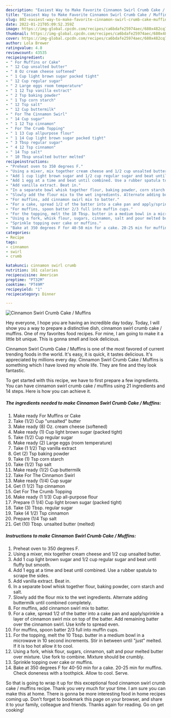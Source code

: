 ```yaml
---
description: "Easiest Way to Make Favorite Cinnamon Swirl Crumb Cake / Muffins"
title: "Easiest Way to Make Favorite Cinnamon Swirl Crumb Cake / Muffins"
slug: 802-easiest-way-to-make-favorite-cinnamon-swirl-crumb-cake-muffins
date: 2022-01-21T05:09:52.359Z
image: https://img-global.cpcdn.com/recipes/ca6bdafe25974aec/680x482cq70/cinnamon-swirl-crumb-cake-muffins-recipe-main-photo.jpg
thumbnail: https://img-global.cpcdn.com/recipes/ca6bdafe25974aec/680x482cq70/cinnamon-swirl-crumb-cake-muffins-recipe-main-photo.jpg
cover: https://img-global.cpcdn.com/recipes/ca6bdafe25974aec/680x482cq70/cinnamon-swirl-crumb-cake-muffins-recipe-main-photo.jpg
author: Lola Brewer
ratingvalue: 4.8
reviewcount: 43535
recipeingredient:
- " For Muffins or Cake"
- " 12 Cup unsalted butter"
- " 8 Oz cream cheese softened"
- " 1 Cup light brown sugar packed tight"
- " 12 Cup regular sugar"
- " 2 Large eggs room temperature"
- " 1 12 Tsp vanilla extract"
- " 2 Tsp baking powder"
- " 1 Tsp corn starch"
- " 12 Tsp salt"
- " 12 Cup buttermilk"
- " For The Cinnamon Swirl"
- " 14 Cup sugar"
- " 1 12 Tsp cinnamon"
- " For The Crumb Topping"
- " 1 13 Cup allpurpose flour"
- " 1 14 Cup light brown sugar packed tight"
- " 3 Tbsp regular sugar"
- " 4 12 Tsp cinnamon"
- " 14 Tsp salt"
- " 10 Tbsp unsalted butter melted"
recipeinstructions:
- "Preheat oven to 350 degrees F."
- "Using a mixer, mix together cream cheese and 1/2 cup unsalted butter."
- "Add 1 cup light brown sugar and 1/2 cup regular sugar and beat until fluffy but smooth."
- "Add 1 egg at a time and beat until combined. Use a rubber spatula to scrape the sides."
- "Add vanilla extract. Beat in."
- "In a separate bowl whisk together flour, baking powder, corn starch and salt."
- "Slowly add the flour mix to the wet ingredients. Alternate adding buttermilk until combined completely."
- "For muffins, add cinnamon swirl mix to batter."
- "For a cake, spread 1/2 of the batter into a cake pan and apply/sprinkle a layer of cinnamon swirl mix on top of the batter. Add remaining batter over the cinnamon swirl. Use knife to spread even."
- "For muffins, spoon batter 2/3 full into muffin cups."
- "For the topping, melt the 10 Tbsp. butter in a medium bowl in a microwave in 10 second increments. Stir in between until &#34;just&#34; melted. If it is too hot allow it to cool."
- "Using a fork, whisk flour, sugars, cinnamon, salt and pour melted butter over mixture. Use fork to combine. Mixture should be crumbly."
- "Sprinkle topping over cake or muffins."
- "Bake at 350 degrees F for 40-50 min for a cake. 20-25 min for muffins. Check doneness with a toothpick. Allow to cool. Serve."
categories:
- Recipe
tags:
- cinnamon
- swirl
- crumb

katakunci: cinnamon swirl crumb 
nutrition: 161 calories
recipecuisine: American
preptime: "PT32M"
cooktime: "PT49M"
recipeyield: "1"
recipecategory: Dinner

---
```



![Cinnamon Swirl Crumb Cake / Muffins](https://img-global.cpcdn.com/recipes/ca6bdafe25974aec/680x482cq70/cinnamon-swirl-crumb-cake-muffins-recipe-main-photo.jpg)

Hey everyone, I hope you are having an incredible day today. Today, I will show you a way to prepare a distinctive dish, cinnamon swirl crumb cake / muffins. One of my favorites food recipes. For mine, I am going to make it a little bit unique. This is gonna smell and look delicious.



Cinnamon Swirl Crumb Cake / Muffins is one of the most favored of current trending foods in the world. It's easy, it is quick, it tastes delicious. It's appreciated by millions every day. Cinnamon Swirl Crumb Cake / Muffins is something which I have loved my whole life. They are fine and they look fantastic.


To get started with this recipe, we have to first prepare a few ingredients. You can have cinnamon swirl crumb cake / muffins using 21 ingredients and 14 steps. Here is how you can achieve it.

<!--inarticleads1-->

##### The ingredients needed to make Cinnamon Swirl Crumb Cake / Muffins:

1. Make ready  For Muffins or Cake
1. Take  (1/2) Cup &#34;unsalted&#34; butter
1. Make ready  (8) Oz. cream cheese (softened)
1. Make ready  (1) Cup light brown sugar (packed tight)
1. Take  (1/2) Cup regular sugar
1. Make ready  (2) Large eggs (room temperature)
1. Take  (1 1/2) Tsp vanilla extract
1. Get  (2) Tsp baking powder
1. Take  (1) Tsp corn starch
1. Take  (1/2) Tsp salt
1. Make ready  (1/2) Cup buttermilk
1. Take  For The Cinnamon Swirl
1. Make ready  (1/4) Cup sugar
1. Get  (1 1/2) Tsp cinnamon
1. Get  For The Crumb Topping
1. Make ready  (1 1/3) Cup all-purpose flour
1. Prepare  (1 1/4) Cup light brown sugar (packed tight)
1. Take  (3) Tbsp. regular sugar
1. Take  (4 1/2) Tsp cinnamon
1. Prepare  (1/4 Tsp salt
1. Get  (10) Tbsp. unsalted butter (melted)




<!--inarticleads2-->

##### Instructions to make Cinnamon Swirl Crumb Cake / Muffins:

1. Preheat oven to 350 degrees F.
1. Using a mixer, mix together cream cheese and 1/2 cup unsalted butter.
1. Add 1 cup light brown sugar and 1/2 cup regular sugar and beat until fluffy but smooth.
1. Add 1 egg at a time and beat until combined. Use a rubber spatula to scrape the sides.
1. Add vanilla extract. Beat in.
1. In a separate bowl whisk together flour, baking powder, corn starch and salt.
1. Slowly add the flour mix to the wet ingredients. Alternate adding buttermilk until combined completely.
1. For muffins, add cinnamon swirl mix to batter.
1. For a cake, spread 1/2 of the batter into a cake pan and apply/sprinkle a layer of cinnamon swirl mix on top of the batter. Add remaining batter over the cinnamon swirl. Use knife to spread even.
1. For muffins, spoon batter 2/3 full into muffin cups.
1. For the topping, melt the 10 Tbsp. butter in a medium bowl in a microwave in 10 second increments. Stir in between until &#34;just&#34; melted. If it is too hot allow it to cool.
1. Using a fork, whisk flour, sugars, cinnamon, salt and pour melted butter over mixture. Use fork to combine. Mixture should be crumbly.
1. Sprinkle topping over cake or muffins.
1. Bake at 350 degrees F for 40-50 min for a cake. 20-25 min for muffins. Check doneness with a toothpick. Allow to cool. Serve.




So that is going to wrap it up for this exceptional food cinnamon swirl crumb cake / muffins recipe. Thank you very much for your time. I am sure you can make this at home. There is gonna be more interesting food in home recipes coming up. Don't forget to bookmark this page on your browser, and share it to your family, colleague and friends. Thanks again for reading. Go on get cooking!

